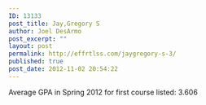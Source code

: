 ```yaml
---
ID: 13133
post_title: Jay,Gregory S
author: Joel DesArmo
post_excerpt: ""
layout: post
permalink: http://effrtlss.com/jaygregory-s-3/
published: true
post_date: 2012-11-02 20:54:22
---
```

<p>Average GPA in Spring 2012 for first course listed: 3.606</p>